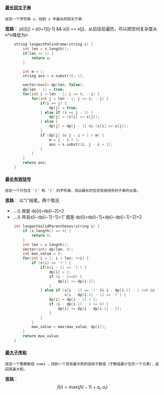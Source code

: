 
#### [最长回文子串](https://leetcode-cn.com/problems/longest-palindromic-substring/)

`给定一个字符串 s，找到 s 中最长的回文子串.`

**思路**： p[i][j] = p[i+1][j-1] && s[i] == s[j]，从后往前遍历，可以把空间复杂度从n*n降低为n

```cpp
    string longestPalindrome(string s) {
        int len = s.length();
        if(len <= 1) {
            return s;
        }

        int m = 1;
        string ans = s.substr(0, 1);

        vector<bool> dp(len, false);
        dp[len - 1] = true;
        for(int i = len - 1; i >= 0; --i) {
            for(int j = len - 1; j >= i; --j) {
                if(i == j) {
                    dp[j] = true;
                } else if (i == j - 1) {
                    dp[j] = (s[i] == s[j]);
                } else {
                    dp[j] = dp[j - 1] && (s[i] == s[j]);
                }
                if (dp[j] && j - i + 1 > m) {
                    m = j - i + 1;
                    ans = s.substr(i, j - i + 1);
                }
            }
        }
        return ans;
    }
```

#### [最长有效括号](https://leetcode-cn.com/problems/longest-valid-parentheses/)

`给定一个只包含 '(' 和 ')' 的字符串，找出最长的包含有效括号的子串的长度。`

**思路**：  以")"结尾，两个情况

 - ....() 就是 dp[i]=dp[i−2]+2
 - ....)) 并且s[i−dp[i−1]−1]=‘(’  就是 dp[i]=dp[i−1]+dp[i−dp[i−1]−2]+2

```cpp
    int longestValidParentheses(string s) {
        if (s.length() == 0) {
            return 0;
        }
        int len = s.length();
        vector<int> dp(len, 0);
        int max_value = 0;
        for(int i = 1; i < len; ++i) {
            if (s[i] == ')') {
                if(s[i - 1] == '(') {
                    dp[i] = 2;
                    if (i - 2>=0) {
                        dp[i] += dp[i-2];
                    }
                } else if (s[i - 1] == ')' && i - dp[i-1] - 1 >=0 &&
                           s[i - dp[i-1] - 1] == '(') {
                    dp[i] = dp[i - 1] + 2;
                    if (i - dp[i-1] - 2 >= 0) {
                        dp[i] += dp[i - dp[i-1] - 2];
                    }
                }
            }
            max_value = max(max_value, dp[i]);
        }
        return max_value;
    }
```

#### [最大子序和](https://leetcode-cn.com/problems/maximum-subarray/)

`给定一个整数数组 nums ，找到一个具有最大和的连续子数组（子数组最少包含一个元素），返回其最大和。`

**思路**： $$ f(i) = max\{ f(i−1)+ a_i, a_i \} $$
